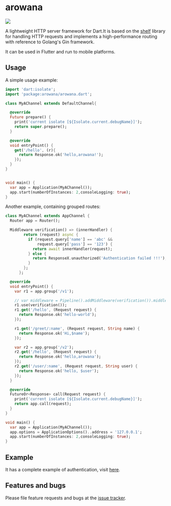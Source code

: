 
# arowana


![](https://gitee.com/arcticfox1919/ImageHosting/raw/master/img/2021-10-17-002.png)


A lightweight HTTP server framework for Dart.It is based on the [shelf](https://github.com/dart-lang/shelf) library for handling HTTP requests and implements a high-performance routing with reference to Golang's Gin framework.

It can be used in Flutter and run to mobile platforms.

## Usage

A simple usage example:

```dart
import 'dart:isolate';
import 'package:arowana/arowana.dart';

class MyAChannel extends DefaultChannel{

  @override
  Future prepare() {
    print('current isolate [${Isolate.current.debugName}]');
    return super.prepare();
  }

  @override
  void entryPoint() {
    get('/hello', (r){
      return Response.ok('hello,arowana!');
    });
  }
}


void main() {
  var app = Application(MyAChannel());
  app.start(numberOfInstances: 2,consoleLogging: true);
}
```
Another example, containing grouped routes:
```dart
class MyAChannel extends AppChannel {
  Router app = Router();

  Middleware verification() => (innerHandler) {
        return (request) async {
          if (request.query['name'] == 'abc' &&
              request.query['pass'] == '123') {
            return await innerHandler(request);
          } else {
            return ResponseX.unauthorized('Authentication failed !!!');
          }
        };
      };

  @override
  void entryPoint() {
    var r1 = app.group('/v1');

    // var middleware = Pipeline().addMiddleware(verification()).middleware;
    r1.use(verification());
    r1.get('/hello', (Request request) {
      return Response.ok('hello-world');
    });

    r1.get('/greet/:name', (Request request, String name) {
      return Response.ok('Hi,$name');
    });

    var r2 = app.group('/v2');
    r2.get('/hello', (Request request) {
      return Response.ok('hello,arowana');
    });
    r2.get('/user/:name', (Request request, String user) {
      return Response.ok('hello, $user');
    });
  }

  @override
  FutureOr<Response> call(Request request) {
    print('current isolate [${Isolate.current.debugName}]');
    return app.call(request);
  }
}

void main() {
  var app = Application(MyAChannel());
  app.options = ApplicationOptions()..address = '127.0.0.1';
  app.start(numberOfInstances: 2,consoleLogging: true);
}
```

## Example
It has a complete example of authentication, visit [here](https://github.com/arcticfox1919/auth-server).

## Features and bugs

Please file feature requests and bugs at the [issue tracker][tracker].

[tracker]: http://example.com/issues/replaceme

